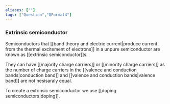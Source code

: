 ```yaml
---
aliases: [""]
tags: ["Question","QFormat4"]
---
```

### Extrinsic semiconductor
Semiconductors that [[band theory and electric current|produce current from the thermal excitement of electrons]] in a unpure semiconductor are known as [[extrinsic semiconductor]]s.

They can have [[majority charge carriers]] or [[minority charge carriers]] as the number of charge carriers in the [[valence and conduction bands|conduction band]] and [[valence and conduction bands|valence band]] are not nesisaraly equal.

To create a extrinsic semiconductor we use [[doping semiconductors|doping]].